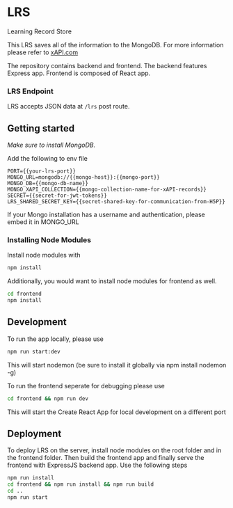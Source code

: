 # LRS

Learning Record Store

This LRS saves all of the information to the MongoDB.
For more information please refer to [xAPI.com](https://xapi.com/learning-record-store/)

The repository contains backend and frontend. The backend features Express app. Frontend is composed of React app.

### LRS Endpoint

LRS accepts JSON data at `/lrs` post route.

## Getting started

_Make sure to install MongoDB._

Add the following to env file

```
PORT={{your-lrs-port}}
MONGO_URL=mongodb://{{mongo-host}}:{{mongo-port}}
MONGO_DB={{mongo-db-name}}
MONGO_XAPI_COLLECTION={{mongo-collection-name-for-xAPI-records}}
SECRET={{secret-for-jwt-tokens}}
LRS_SHARED_SECRET_KEY={{secret-shared-key-for-communication-from-H5P}}
```

If your Mongo installation has a username and authentication, please embed it in MONGO_URL

### Installing Node Modules

Install node modules with

```sh
npm install
```

Additionally, you would want to install node modules for frontend as well.

```sh
cd frontend
npm install
```

## Development

To run the app locally, please use

```sh
npm run start:dev
```

This will start nodemon (be sure to install it globally via npm install nodemon -g)

To run the frontend seperate for debugging please use

```sh
cd frontend && npm run dev
```

This will start the Create React App for local development on a different port

## Deployment

To deploy LRS on the server, install node modules on the root folder and in the frontend folder. Then build the frontend app and finally serve the frontend with ExpressJS backend app. Use the following steps

```sh
npm run install
cd frontend && npm run install && npm run build
cd ..
npm run start
```
